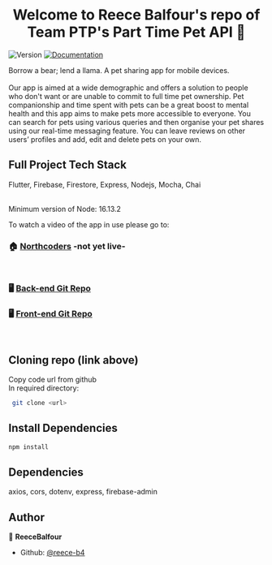 <h1 align="center">Welcome to Reece Balfour's repo of Team PTP's Part Time Pet API 👋</h1>
<p>
  <img alt="Version" src="https://img.shields.io/badge/version-1.0.0-blue.svg?cacheSeconds=2592000" />
  <a href="https://github.com/northcoders/be-nc-news#readme" target="_blank">
    <img alt="Documentation" src="https://img.shields.io/badge/documentation-yes-brightgreen.svg" />
  </a>
</p>

Borrow a bear; lend a llama. A pet sharing app for mobile devices.
 <br>
 <br>
Our app is aimed at a wide demographic and offers a solution to 
people who don't want or are unable to commit to full time pet 
ownership. Pet companionship and time spent with pets can be a 
great boost to mental health and this app aims to make pets more 
accessible to everyone.
You can search for pets using various queries and then organise 
your pet shares using our real-time messaging feature. You can 
leave reviews on other users’ profiles and add, edit and delete pets 
on your own.

## Full Project Tech Stack
Flutter, Firebase, Firestore, Express, Nodejs, Mocha, Chai

<br>
Minimum version of Node: 16.13.2<br>

To watch a video of the app in use please go to:
### 🏠 [Northcoders](https://northcoders.com/projects/april-2022) -not yet live-
<br>

### 🖥️ [Back-end Git Repo](https://github.com/reece-b4/nc-project-api) 

### 🖥️ [Front-end Git Repo](https://github.com/reece-b4/nc_project)
 <br>

## Cloning repo (link above)
Copy code url from github <br>
In required directory:
```sh
 git clone <url>
```

## Install Dependencies
```sh
npm install
```

## Dependencies
axios, cors, dotenv, express, firebase-admin <br>

## Author

👤 **ReeceBalfour**

* Github: [@reece-b4](https://github.com/reece-b4)
